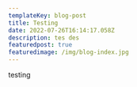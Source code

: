 ```yaml
---
templateKey: blog-post
title: Testing
date: 2022-07-26T16:14:17.058Z
description: tes des
featuredpost: true
featuredimage: /img/blog-index.jpg
---
```

testing
